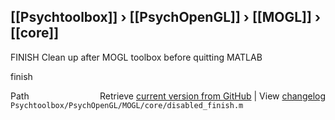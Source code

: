 ## [[Psychtoolbox]] &#8250; [[PsychOpenGL]] &#8250; [[MOGL]] &#8250; [[core]]

FINISH  Clean up after MOGL toolbox before quitting MATLAB  
  
finish  




<div class="code_header" style="text-align:right;">
  <span style="float:left;">Path&nbsp;&nbsp;</span> <span class="counter">Retrieve <a href=
  "https://raw.github.com/Psychtoolbox-3/Psychtoolbox-3/beta/Psychtoolbox/PsychOpenGL/MOGL/core/disabled_finish.m">current version from GitHub</a> | View <a href=
  "https://github.com/Psychtoolbox-3/Psychtoolbox-3/commits/beta/Psychtoolbox/PsychOpenGL/MOGL/core/disabled_finish.m">changelog</a></span>
</div>
<div class="code">
  <code>Psychtoolbox/PsychOpenGL/MOGL/core/disabled_finish.m</code>
</div>

